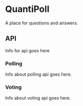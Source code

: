 # QuantiPoll

A place for questions and answers.

## API

Info for api goes here

### Polling

Info about polling api goes here.

### Voting

Info about voting api goes here.